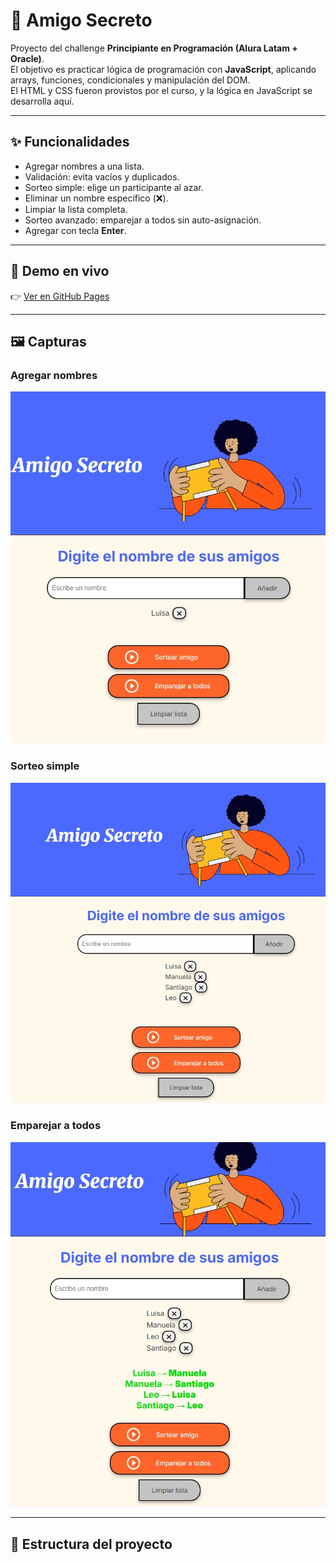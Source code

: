 # 🎁 Amigo Secreto

Proyecto del challenge **Principiante en Programación (Alura Latam + Oracle)**.  
El objetivo es practicar lógica de programación con **JavaScript**, aplicando arrays, funciones, condicionales y manipulación del DOM.  
El HTML y CSS fueron provistos por el curso, y la lógica en JavaScript se desarrolla aquí.

---

## ✨ Funcionalidades

- Agregar nombres a una lista.
- Validación: evita vacíos y duplicados.
- Sorteo simple: elige un participante al azar.
- Eliminar un nombre específico (❌).
- Limpiar la lista completa.
- Sorteo avanzado: emparejar a todos sin auto-asignación.
- Agregar con tecla **Enter**.

---

## 🚀 Demo en vivo

👉 [Ver en GitHub Pages](https://sgm0623.github.io/amigo-secreto/)

---

## 🖼️ Capturas

### Agregar nombres
![Agregar nombres](assets/captura-agregar.jpeg)

### Sorteo simple
![Sorteo simple](assets/captura-sorteo-simple.jpeg)

### Emparejar a todos
![Emparejar a todos](assets/captura-emparejar.jpeg)

---

## 📂 Estructura del proyecto

